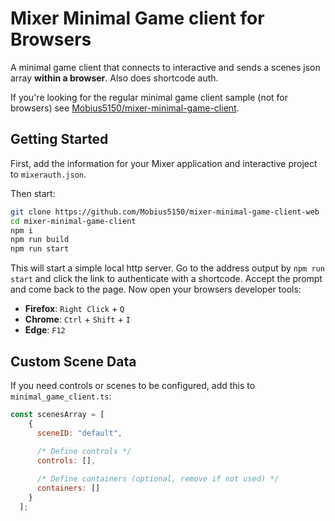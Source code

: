# Mixer Minimal Game client for Browsers
A minimal game client that connects to interactive and sends a scenes json array __within a browser__. Also does shortcode auth.

If you're looking for the regular minimal game client sample (not for browsers) see [Mobius5150/mixer-minimal-game-client](https://github.com/Mobius5150/mixer-minimal-game-client).

## Getting Started
First, add the information for your Mixer application and interactive project to `mixerauth.json`.

Then start:
```bash
git clone https://github.com/Mobius5150/mixer-minimal-game-client-web
cd mixer-minimal-game-client
npm i
npm run build
npm run start
```

This will start a simple local http server. Go to the address output by `npm run start` and click the link to authenticate with a shortcode. Accept the prompt and come back to the page. Now open your browsers developer tools:

 - __Firefox__: `Right Click` + `Q`
 - __Chrome__: `Ctrl` + `Shift` + `I`
 - __Edge__: `F12`

## Custom Scene Data
If you need controls or scenes to be configured, add this to `minimal_game_client.ts`:
```javascript
const scenesArray = [
    {
	  sceneID: "default",
	  
	  /* Define controls */
	  controls: [],

	  /* Define containers (optional, remove if not used) */
	  containers: []
    }
  ];
```